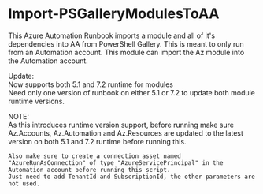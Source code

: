 # Import-PSGalleryModulesToAA

This Azure Automation Runbook imports a module and all of it's dependencies into AA from PowerShell Gallery.
This is meant to only run from an Automation account. This module can import the Az module into the Automation account.

Update:  
    Now supports both 5.1 and 7.2 runtime for modules  
    Need only one version of runbook on either 5.1 or 7.2 to update both module runtime versions.

NOTE:  
    As this introduces runtime version support, before running make sure Az.Accounts, Az.Automation and Az.Resources are updated to the latest version
    on both 5.1 and 7.2 runtime before running this.  

    Also make sure to create a connection asset named "AzureRunAsConnection" of type "AzureServicePrincipal" in the Automation account before running this script.  
    Just need to add TenantId and SubscriptionId, the other parameters are not used.  

